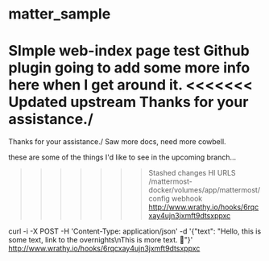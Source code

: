 # matter_sample
SImple web-index page test Github plugin
going to add some more info here when I get around it.
<<<<<<< Updated upstream
Thanks for your assistance./
=======
Thanks for your assistance./
Saw more docs, need more cowbell.  

these are some of the things I'd like to see in the upcoming branch...
>>>>>>> Stashed changes
HI
URLS
/mattermost-docker/volumes/app/mattermost/config
webhook
http://www.wrathy.io/hooks/6rqcxay4ujn3jxmft9dtsxppxc 

curl -i -X POST -H 'Content-Type: application/json' -d '{"text": "Hello, this is some text, link to the overnights\nThis is more text. :tada:"}' http://www.wrathy.io/hooks/6rqcxay4ujn3jxmft9dtsxppxc
